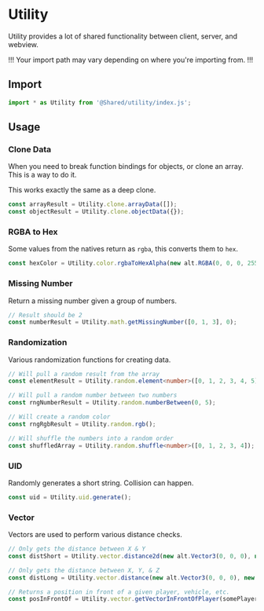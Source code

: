 # Utility

Utility provides a lot of shared functionality between client, server, and webview.

!!!
Your import path may vary depending on where you're importing from.
!!!

## Import

```ts
import * as Utility from '@Shared/utility/index.js';
```

## Usage

### Clone Data

When you need to break function bindings for objects, or clone an array. This is a way to do it.

This works exactly the same as a deep clone.

```ts
const arrayResult = Utility.clone.arrayData([]);
const objectResult = Utility.clone.objectData({});
```

### RGBA to Hex

Some values from the natives return as `rgba`, this converts them to `hex`.

```ts
const hexColor = Utility.color.rgbaToHexAlpha(new alt.RGBA(0, 0, 0, 255));
```

### Missing Number

Return a missing number given a group of numbers.

```ts
// Result should be 2
const numberResult = Utility.math.getMissingNumber([0, 1, 3], 0);
```

### Randomization

Various randomization functions for creating data.

```ts
// Will pull a random result from the array
const elementResult = Utility.random.element<number>([0, 1, 2, 3, 4, 5]);

// Will pull a random number between two numbers
const rngNumberResult = Utility.random.numberBetween(0, 5);

// Will create a random color
const rngRgbResult = Utility.random.rgb();

// Will shuffle the numbers into a random order
const shuffledArray = Utility.random.shuffle<number>([0, 1, 2, 3, 4]);
```

### UID

Randomly generates a short string. Collision can happen.

```ts
const uid = Utility.uid.generate();
```

### Vector

Vectors are used to perform various distance checks.

```ts
// Only gets the distance between X & Y
const distShort = Utility.vector.distance2d(new alt.Vector3(0, 0, 0), new alt.Vector3(1, 1, 1));

// Only gets the distance between X, Y, & Z
const distLong = Utility.vector.distance(new alt.Vector3(0, 0, 0), new alt.Vector3(1, 1, 1));

// Returns a position in front of a given player, vehicle, etc.
const posInFrontOf = Utility.vector.getVectorInFrontOfPlayer(somePlayerOrVehicle, 5);
```
